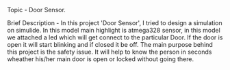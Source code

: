 Topic - Door Sensor.

Brief Description - In this project 'Door Sensor', I tried to design a simulation on simulide. In this model main highlight is atmega328 sensor, in this model we attached a led which will get connect to the particular Door. If the door is open it will start blinking and if closed it be off. The main purpose behind this project is the safety issue. It will help to know the person in seconds wheather his/her main door is open or locked without going there.
